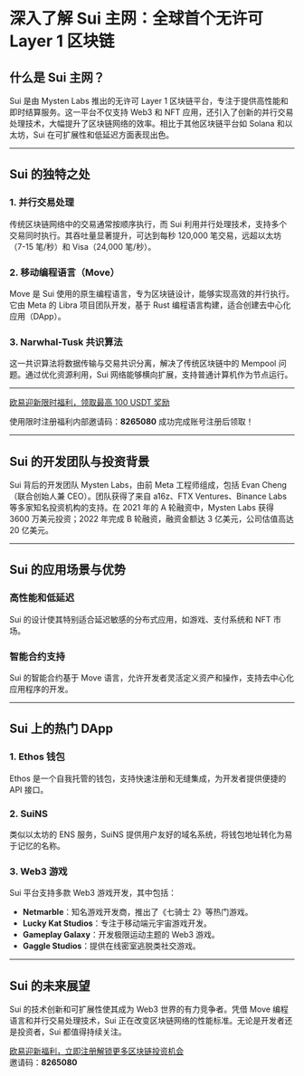 # 深入了解 Sui 主网：全球首个无许可 Layer 1 区块链



## 什么是 Sui 主网？

Sui 是由 Mysten Labs 推出的无许可 Layer 1 区块链平台，专注于提供高性能和即时结算服务。这一平台不仅支持 Web3 和 NFT 应用，还引入了创新的并行交易处理技术，大幅提升了区块链网络的效率。相比于其他区块链平台如 Solana 和以太坊，Sui 在可扩展性和低延迟方面表现出色。

---

## Sui 的独特之处

### 1. 并行交易处理
传统区块链网络中的交易通常按顺序执行，而 Sui 利用并行处理技术，支持多个交易同时执行。其吞吐量显著提升，可达到每秒 120,000 笔交易，远超以太坊（7-15 笔/秒）和 Visa（24,000 笔/秒）。

### 2. 移动编程语言（Move）
Move 是 Sui 使用的原生编程语言，专为区块链设计，能够实现高效的并行执行。它由 Meta 的 Libra 项目团队开发，基于 Rust 编程语言构建，适合创建去中心化应用（DApp）。

### 3. Narwhal-Tusk 共识算法
这一共识算法将数据传输与交易共识分离，解决了传统区块链中的 Mempool 问题。通过优化资源利用，Sui 网络能够横向扩展，支持普通计算机作为节点运行。

---
[欧易迎新限时福利，领取最高 100 USDT 奖励](https://bit.ly/OKXe)

使用限时注册福利内部邀请码：**8265080** 成功完成账号注册后领取！

---
## Sui 的开发团队与投资背景

Sui 背后的开发团队 Mysten Labs，由前 Meta 工程师组成，包括 Evan Cheng（联合创始人兼 CEO）。团队获得了来自 a16z、FTX Ventures、Binance Labs 等多家知名投资机构的支持。在 2021 年的 A 轮融资中，Mysten Labs 获得 3600 万美元投资；2022 年完成 B 轮融资，融资金额达 3 亿美元，公司估值高达 20 亿美元。

---

## Sui 的应用场景与优势

### 高性能和低延迟
Sui 的设计使其特别适合延迟敏感的分布式应用，如游戏、支付系统和 NFT 市场。

### 智能合约支持
Sui 的智能合约基于 Move 语言，允许开发者灵活定义资产和操作，支持去中心化应用程序的开发。

---

## Sui 上的热门 DApp

### 1. Ethos 钱包
Ethos 是一个自我托管的钱包，支持快速注册和无缝集成，为开发者提供便捷的 API 接口。

### 2. SuiNS
类似以太坊的 ENS 服务，SuiNS 提供用户友好的域名系统，将钱包地址转化为易于记忆的名称。

### 3. Web3 游戏
Sui 平台支持多款 Web3 游戏开发，其中包括：
- **Netmarble**：知名游戏开发商，推出了《七骑士 2》等热门游戏。
- **Lucky Kat Studios**：专注于移动端元宇宙游戏开发。
- **Gameplay Galaxy**：开发极限运动主题的 Web3 游戏。
- **Gaggle Studios**：提供在线密室逃脱类社交游戏。

---

## Sui 的未来展望

Sui 的技术创新和可扩展性使其成为 Web3 世界的有力竞争者。凭借 Move 编程语言和并行交易处理技术，Sui 正在改变区块链网络的性能标准。无论是开发者还是投资者，Sui 都值得持续关注。

[欧易迎新福利，立即注册解锁更多区块链投资机会](https://bit.ly/OKXe)  
邀请码：**8265080**
